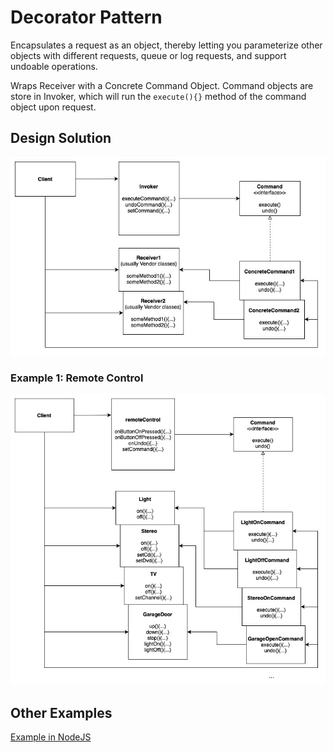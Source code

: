 # Decorator Pattern

Encapsulates a request as an object, thereby letting you parameterize other objects with different requests, queue or log requests, and support undoable operations.

Wraps Receiver with a Concrete Command Object. Command objects are store in Invoker, which will run the `execute(){}` method of the command object upon request.

## Design Solution

![Command Pattern Solution](images/command-solution.jpg)

### Example 1: Remote Control

![Command Pattern Example](images/command-example1.jpg)

## Other Examples

[Example in NodeJS](https://github.com/asyrul21/design-patterns-nodejs/tree/master/behavioral/command)
